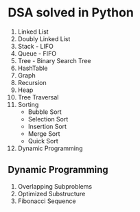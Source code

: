 # DSA solved in Python

1. Linked List
2. Doubly Linked List
3. Stack - LIFO
4. Queue - FIFO
5. Tree - Binary Search Tree
6. HashTable
7. Graph
8. Recursion
9. Heap
10. Tree Traversal
11. Sorting
    - Bubble Sort
    - Selection Sort
    - Insertion Sort
    - Merge Sort
    - Quick Sort
12. Dynamic Programming

## Dynamic Programming

1. Overlapping Subproblems
2. Optimized Substructure
3. Fibonacci Sequence
